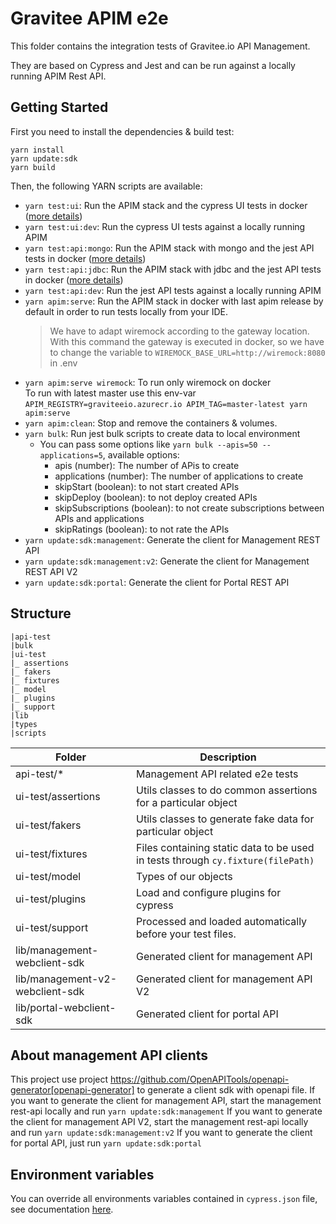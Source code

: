 # Gravitee APIM e2e

This folder contains the integration tests of Gravitee.io API Management.

They are based on Cypress and Jest and can be run against a locally running APIM Rest API.


## Getting Started

First you need to install the dependencies & build test:

```shell
yarn install
yarn update:sdk
yarn build
```

Then, the following YARN scripts are available:
 - `yarn test:ui`: Run the APIM stack and the cypress UI tests in docker ([more details](./docker/ui-tests/README.md))
 - `yarn test:ui:dev`: Run the cypress UI tests against a locally running APIM
 - `yarn test:api:mongo`: Run the APIM stack with mongo and the jest API tests in docker ([more details](./docker/api-tests/README.md))
 - `yarn test:api:jdbc`: Run the APIM stack with jdbc and the jest API tests in docker ([more details](./docker/api-tests/README.md))
 - `yarn test:api:dev`: Run the jest API tests against a locally running APIM
 - `yarn apim:serve`: Run the APIM stack in docker with last apim release by default in order to run tests locally from your IDE.
    > We have to adapt wiremock according to the gateway location. With this command the gateway is executed in docker, so we have to change the variable to `WIREMOCK_BASE_URL=http://wiremock:8080` in .env
 - `yarn apim:serve wiremock`: To run only wiremock on docker  
   To run with latest master use this env-var `APIM_REGISTRY=graviteeio.azurecr.io APIM_TAG=master-latest yarn apim:serve`
 - `yarn apim:clean`: Stop and remove the containers & volumes.
 - `yarn bulk`: Run jest bulk scripts to create data to local environment
   - You can pass some options like `yarn bulk --apis=50 --applications=5`, available options:
       - apis (number): The number of APis to create
       - applications (number): The number of applications to create
       - skipStart (boolean): to not start created APIs
       - skipDeploy (boolean): to not deploy created APIs
       - skipSubscriptions (boolean): to not create subscriptions between APIs and applications
       - skipRatings (boolean): to not rate the APIs
 - `yarn update:sdk:management`: Generate the client for Management REST API
 - `yarn update:sdk:management:v2`: Generate the client for Management REST API V2
 - `yarn update:sdk:portal`: Generate the client for Portal REST API

## Structure

````
|api-test
|bulk
|ui-test
|_ assertions
|_ fakers
|_ fixtures
|_ model
|_ plugins
|_ support
|lib
|types
|scripts
````

| Folder 	                                | Description 	                                                                      |
|-----------------------------------------|------------------------------------------------------------------------------------|
| api-test/*     	                        | Management API related e2e tests                                                   |
| ui-test/assertions     	                | Utils classes to do common assertions for a particular object     	                |
| ui-test/fakers     	                    | Utils classes to generate fake data for particular object  	                       |
| ui-test/fixtures     	                  | Files containing static data to be used in tests through `cy.fixture(filePath)`  	 |
| ui-test/model       	                   | Types of our objects            	                                                  |
| ui-test/plugins       	                 | Load and configure plugins for cypress            	                                |
| ui-test/support       	                 | Processed and loaded automatically before your test files.            	            |
| lib/management-webclient-sdk       	    | Generated client for management API                                                |
| lib/management-v2-webclient-sdk       	 | Generated client for management API V2                                             |
| lib/portal-webclient-sdk       	        | Generated client for portal API                                                    |

## About management API clients

This project use project https://github.com/OpenAPITools/openapi-generator[openapi-generator] to generate a client sdk with openapi file.
If you want to generate the client for management API, start the management rest-api locally and run `yarn update:sdk:management`
If you want to generate the client for management API V2, start the management rest-api locally and run `yarn update:sdk:management:v2`
If you want to generate the client for portal API, just run `yarn update:sdk:portal`

## Environment variables

You can override all environments variables contained in `cypress.json` file, see documentation [here](https://docs.cypress.io/guides/guides/environment-variables#Setting).

